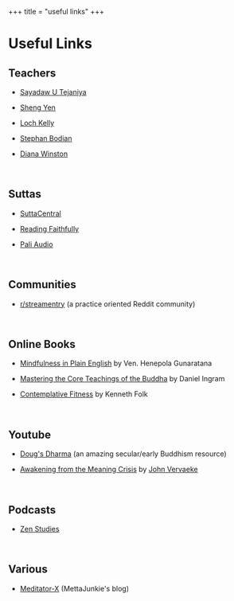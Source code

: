 +++
title = "useful links"
+++

# Useful Links


## Teachers

- [Sayadaw U Tejaniya](https://ashintejaniya.org/)

- [Sheng Yen](https://en.wikipedia.org/wiki/Sheng-yen)

- [Loch Kelly](https://lochkelly.org)

- [Stephan Bodian](https://www.stephanbodian.org/)

- [Diana Winston](https://dianawinston.com/natural-awareness)

&nbsp;
## Suttas

- [SuttaCentral](https://suttacentral.net/)

- [Reading Faithfully](https://readingfaithfully.org/sutta-pitaka-e-books-epub-mobi-kindle/)

- [Pali Audio](https://www.paliaudio.com)

&nbsp;
## Communities

- [r/streamentry](https://www.reddit.com/r/streamentry/) (a practice oriented Reddit community)

&nbsp;
## Online Books

- [Mindfulness in Plain English](https://www.vipassana.com/meditation/mindfulness_in_plain_english.php) by Ven. Henepola Gunaratana

- [Mastering the Core Teachings of the Buddha](https://www.mctb.org/) by Daniel Ingram

- [Contemplative Fitness](https://eudoxos.github.io/cfitness/html/index.html) by Kenneth Folk

&nbsp;
## Youtube

- [Doug's Dharma](https://www.youtube.com/channel/UCPIyEJzvW7SsbiIrooixjNA/videos) (an amazing secular/early Buddhism resource)

- [Awakening from the Meaning Crisis](https://www.youtube.com/watch?v=54l8_ewcOlY&list=PLND1JCRq8Vuh3f0P5qjrSdb5eC1ZfZwWJ) by [John Vervaeke](https://www.psych.utoronto.ca/people/directories/all-faculty/john-vervaeke)

&nbsp;
## Podcasts

- [Zen Studies](https://zenstudiespodcast.com)

&nbsp;
## Various

- [Meditator-X](https://www.meditator-x.com/) (MettaJunkie's blog)